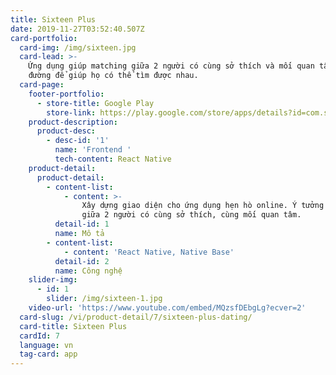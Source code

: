 ```yaml
---
title: Sixteen Plus
date: 2019-11-27T03:52:40.507Z
card-portfolio:
  card-img: /img/sixteen.jpg
  card-lead: >-
    Ứng dụng giúp matching giữa 2 người có cùng sở thích và mối quan tâm, chỉ
    đường để giúp họ có thể tìm được nhau.
  card-page:
    footer-portfolio:      
      - store-title: Google Play
        store-link: https://play.google.com/store/apps/details?id=com.sixteen&hl=vi
    product-description:
      product-desc:
        - desc-id: '1'
          name: 'Frontend '
          tech-content: React Native
    product-detail:
      product-detail:
        - content-list:
            - content: >-
                Xây dựng giao diện cho ứng dụng hẹn hò online. Ý tưởng matching
                giữa 2 người có cùng sở thích, cùng mối quan tâm.
          detail-id: 1
          name: Mô tả
        - content-list:
            - content: 'React Native, Native Base'
          detail-id: 2
          name: Công nghệ
    slider-img:
      - id: 1
        slider: /img/sixteen-1.jpg
    video-url: 'https://www.youtube.com/embed/MQzsfDEbgLg?ecver=2'
  card-slug: /vi/product-detail/7/sixteen-plus-dating/
  card-title: Sixteen Plus
  cardId: 7
  language: vn
  tag-card: app
---
```

